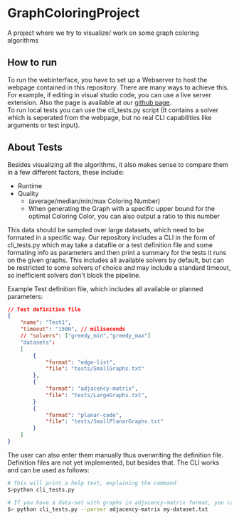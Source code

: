 # GraphColoringProject
A project where we try to visualize/ work on some graph coloring algorithms

## How to run

To run the webinterface, you have to set up a Webserver to host the webpage contained in this repository. There are many ways to achieve this. For example, if editing in visual studio code, you can use a live server extension. Also the page is available at our [github page](https://shyguyberlin.github.io/GraphColoringProject/).<br>
To run local tests you can use the cli_tests.py script (It contains a solver which is seperated from the webpage, but no real CLI capabilities like arguments or test input).

## About Tests
Besides visualizing all the algorithms, it also makes sense to compare them in a few different factors, these include:
- Runtime
- Quality
    - (average/median/min/max Coloring Number)
    - When generating the Graph with a specific upper bound for the optimal Coloring Color, you can also output a ratio to this number

This data should be sampled over large datasets, which need to be formated in a specific way. Our repository includes a CLI in the form of cli_tests.py which may take a datafile or a test definition file and some formating info as parameters and then print a summary for the tests it runs on the given graphs. This includes all available solvers by default, but can be restricted to some solvers of choice and may include a standard timeout, so inefficient solvers don't block the pipeline.

Example Test definition file, which includes all available or planned parameters:
```json
// Test definition file
{
    "name": "Test1",
    "timeout": "1500", // miliseconds
    // "solvers": ["greedy_min","greedy_max"]
    "datasets":
    [
        {
            "format": "edge-list",
            "file": "tests/SmallGraphs.txt"
        },
        {
            "format": "adjacency-matrix",
            "file": "tests/LargeGraphs.txt",
        }
        {
            "format": "planar-code",
            "file": "tests/SmallPlanarGraphs.txt"
        }
    ]
}
```
The user can also enter them manually thus overwriting the definition file. Definition files are not yet implemented, but besides that. The CLI works and can be used as follows:
```bash
# This will print a help text, explaining the command
$>python cli_tests.py

# If you have a data-set with graphs in adjacency-matrix format, you can use:
$> python cli_tests.py --parser adjacency-matrix my-dataset.txt
```